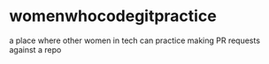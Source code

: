 # womenwhocodegitpractice
a place where other women in tech can practice making PR requests against a repo
